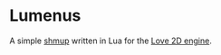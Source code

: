 Lumenus
=======

A simple [shmup](http://en.wikipedia.org/wiki/Shmup) written in Lua for the [Love 2D engine](https://love2d.org/).



